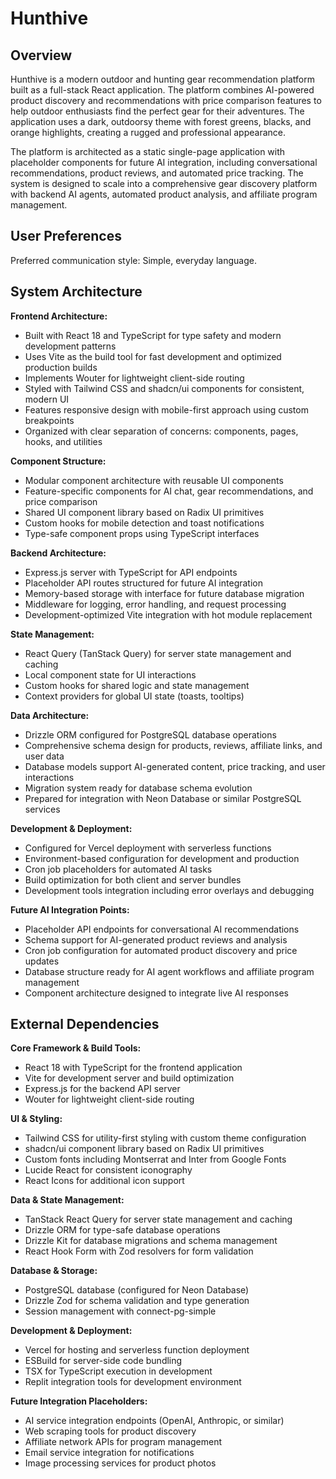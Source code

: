 # Hunthive

## Overview

Hunthive is a modern outdoor and hunting gear recommendation platform built as a full-stack React application. The platform combines AI-powered product discovery and recommendations with price comparison features to help outdoor enthusiasts find the perfect gear for their adventures. The application uses a dark, outdoorsy theme with forest greens, blacks, and orange highlights, creating a rugged and professional appearance.

The platform is architected as a static single-page application with placeholder components for future AI integration, including conversational recommendations, product reviews, and automated price tracking. The system is designed to scale into a comprehensive gear discovery platform with backend AI agents, automated product analysis, and affiliate program management.

## User Preferences

Preferred communication style: Simple, everyday language.

## System Architecture

**Frontend Architecture:**
- Built with React 18 and TypeScript for type safety and modern development patterns
- Uses Vite as the build tool for fast development and optimized production builds
- Implements Wouter for lightweight client-side routing
- Styled with Tailwind CSS and shadcn/ui components for consistent, modern UI
- Features responsive design with mobile-first approach using custom breakpoints
- Organized with clear separation of concerns: components, pages, hooks, and utilities

**Component Structure:**
- Modular component architecture with reusable UI components
- Feature-specific components for AI chat, gear recommendations, and price comparison
- Shared UI component library based on Radix UI primitives
- Custom hooks for mobile detection and toast notifications
- Type-safe component props using TypeScript interfaces

**Backend Architecture:**
- Express.js server with TypeScript for API endpoints
- Placeholder API routes structured for future AI integration
- Memory-based storage with interface for future database migration
- Middleware for logging, error handling, and request processing
- Development-optimized Vite integration with hot module replacement

**State Management:**
- React Query (TanStack Query) for server state management and caching
- Local component state for UI interactions
- Custom hooks for shared logic and state management
- Context providers for global UI state (toasts, tooltips)

**Data Architecture:**
- Drizzle ORM configured for PostgreSQL database operations
- Comprehensive schema design for products, reviews, affiliate links, and user data
- Database models support AI-generated content, price tracking, and user interactions
- Migration system ready for database schema evolution
- Prepared for integration with Neon Database or similar PostgreSQL services

**Development & Deployment:**
- Configured for Vercel deployment with serverless functions
- Environment-based configuration for development and production
- Cron job placeholders for automated AI tasks
- Build optimization for both client and server bundles
- Development tools integration including error overlays and debugging

**Future AI Integration Points:**
- Placeholder API endpoints for conversational AI recommendations
- Schema support for AI-generated product reviews and analysis
- Cron job configuration for automated product discovery and price updates
- Database structure ready for AI agent workflows and affiliate program management
- Component architecture designed to integrate live AI responses

## External Dependencies

**Core Framework & Build Tools:**
- React 18 with TypeScript for the frontend application
- Vite for development server and build optimization
- Express.js for the backend API server
- Wouter for lightweight client-side routing

**UI & Styling:**
- Tailwind CSS for utility-first styling with custom theme configuration
- shadcn/ui component library based on Radix UI primitives
- Custom fonts including Montserrat and Inter from Google Fonts
- Lucide React for consistent iconography
- React Icons for additional icon support

**Data & State Management:**
- TanStack React Query for server state management and caching
- Drizzle ORM for type-safe database operations
- Drizzle Kit for database migrations and schema management
- React Hook Form with Zod resolvers for form validation

**Database & Storage:**
- PostgreSQL database (configured for Neon Database)
- Drizzle Zod for schema validation and type generation
- Session management with connect-pg-simple

**Development & Deployment:**
- Vercel for hosting and serverless function deployment
- ESBuild for server-side code bundling
- TSX for TypeScript execution in development
- Replit integration tools for development environment

**Future Integration Placeholders:**
- AI service integration endpoints (OpenAI, Anthropic, or similar)
- Web scraping tools for product discovery
- Affiliate network APIs for program management
- Email service integration for notifications
- Image processing services for product photos